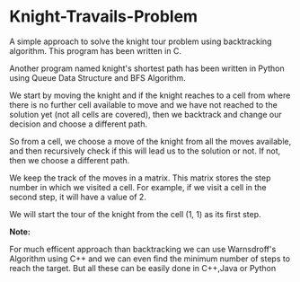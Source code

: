 # Knight-Travails-Problem
A simple approach to solve the knight tour problem using backtracking algorithm.
This program has been written in C.

Another program named knight's shortest path has been written in Python using Queue Data Structure and BFS Algorithm.

We start by moving the knight and if the knight reaches to a cell from where there is no further cell available to move and we have not reached to the solution yet 
(not all cells are covered), then we backtrack and change our decision and choose a different path.

So from a cell, we choose a move of the knight from all the moves available, and then recursively check if this will lead us to the solution or not. 
If not, then we choose a different path.

We keep the track of the moves in a matrix. This matrix stores the step number in which we visited a cell. 
For example, if we visit a cell in the second step, it will have a value of 2.

We will start the tour of the knight from the cell (1, 1) as its first step. 

**Note:**

For much efficent approach than backtracking we can use Warnsdroff's Algorithm using C++ and we can even find the minimum number of steps to reach the target.
But all these can be easily done in C++,Java or Python


